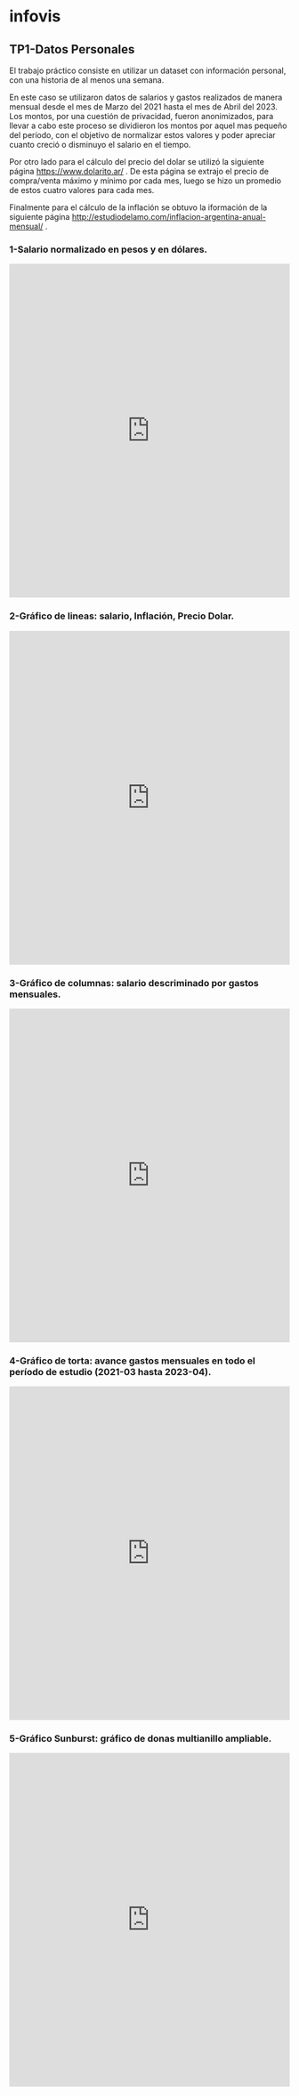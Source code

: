 # infovis

## TP1-Datos Personales
El trabajo práctico consiste en utilizar un dataset con información personal, con una historia de al menos una semana.

En este caso se utilizaron datos de salarios y gastos realizados de manera mensual desde el mes de Marzo del 2021 hasta el mes de Abril del 2023. Los montos, por una cuestión de privacidad, fueron anonimizados, para llevar a cabo este proceso se dividieron los montos por aquel mas pequeño del período, con el objetivo de normalizar estos valores y poder apreciar cuanto creció o disminuyo el salario en el tiempo. 

Por otro lado para el cálculo del precio del dolar se utilizó la siguiente página https://www.dolarito.ar/ . De esta página se extrajo el precio de compra/venta máximo y mínimo por cada mes, luego se hizo un promedio de estos cuatro valores para cada mes.

Finalmente para el cálculo de la inflación se obtuvo la iformación de la siguiente página http://estudiodelamo.com/inflacion-argentina-anual-mensual/ .

### 1-Salario normalizado en pesos y en dólares.

<iframe src='https://flo.uri.sh/visualisation/13759331/embed' title='Interactive or visual content' class='flourish-embed-iframe' frameborder='0' scrolling='no' style='width:100%;height:600px;' sandbox='allow-same-origin allow-forms allow-scripts allow-downloads allow-popups allow-popups-to-escape-sandbox allow-top-navigation-by-user-activation'></iframe>

### 2-Gráfico de lineas: salario, Inflación, Precio Dolar.

<iframe src='https://flo.uri.sh/visualisation/13758242/embed' title='Interactive or visual content' class='flourish-embed-iframe' frameborder='0' scrolling='no' style='width:100%;height:600px;' sandbox='allow-same-origin allow-forms allow-scripts allow-downloads allow-popups allow-popups-to-escape-sandbox allow-top-navigation-by-user-activation'></iframe>

### 3-Gráfico de columnas: salario descriminado por gastos mensuales.

<iframe src='https://flo.uri.sh/visualisation/13758150/embed' title='Interactive or visual content' class='flourish-embed-iframe' frameborder='0' scrolling='no' style='width:100%;height:600px;' sandbox='allow-same-origin allow-forms allow-scripts allow-downloads allow-popups allow-popups-to-escape-sandbox allow-top-navigation-by-user-activation'></iframe>


### 4-Gráfico de torta: avance gastos mensuales en todo el período de estudio (2021-03 hasta 2023-04).

<iframe src='https://flo.uri.sh/visualisation/13758124/embed' title='Interactive or visual content' class='flourish-embed-iframe' frameborder='0' scrolling='no' style='width:100%;height:600px;' sandbox='allow-same-origin allow-forms allow-scripts allow-downloads allow-popups allow-popups-to-escape-sandbox allow-top-navigation-by-user-activation'></iframe>

### 5-Gráfico Sunburst: gráfico de donas multianillo ampliable.

<iframe src='https://flo.uri.sh/visualisation/13757698/embed' title='Interactive or visual content' class='flourish-embed-iframe' frameborder='0' scrolling='no' style='width:100%;height:600px;' sandbox='allow-same-origin allow-forms allow-scripts allow-downloads allow-popups allow-popups-to-escape-sandbox allow-top-navigation-by-user-activation'></iframe>
